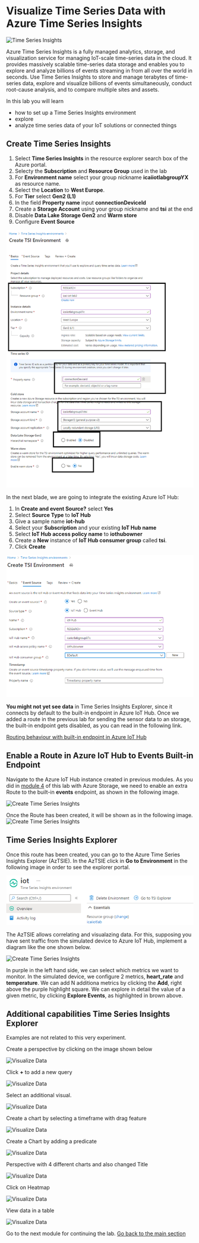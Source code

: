 # Visualize Time Series Data with Azure Time Series Insights

![Time Series Insights](../images/visualize_timeseriesinsights.jpg)

Azure Time Series Insights is a fully managed analytics, storage, and visualization service for managing IoT-scale time-series data in the cloud. It provides massively scalable time-series data storage and enables you to explore and analyze billions of events streaming in from all over the world in seconds. Use Time Series Insights to store and manage terabytes of time-series data, explore and visualize billions of events simultaneously, conduct root-cause analysis, and to compare multiple sites and assets.

In this lab you will learn

* how to set up a Time Series Insights environment
* explore
* analyze time series data of your IoT solutions or connected things

## Create Time Series Insights

1. Select **Time Series Insights** in the resource explorer search box of the Azure portal.
2. Selecty the **Subscription** and **Resource Group** used in the lab
3. For **Environment name** select your group nickname **icaiiotlabgroupYX** as resource name. 
4. Select the **Location** to **West Europe**.
5. For **Tier** select **Gen2 (L1)**
6. In the field **Property name** input **connectionDeviceId**
7. Create a **Storage Account** using your group nickname and **tsi** at the end
8. Disable **Data Lake Storage Gen2** and **Warm store**
9. Configure **Event Source**

![Create Time Series Insights](../images/visualize-20.PNG)

In the next blade, we are going to integrate the existing Azure IoT Hub: 
1. In **Create and event Source?** select **Yes**
2. Select **Source Type** to **IoT Hub** 
3. Give a sample name **iot-hub** 
4. Select your **Subscription** and your existing **IoT Hub name** 
5. Select **IoT Hub access policy name** to **iothubowner** 
6. Create a **New** instance of **IoT Hub consumer group** called **tsi**.
7. Click **Create**

![Create Time Series Insights](../images/visualize-21.PNG)

**You might not yet see data** in Time Series Insights Explorer, since it connects by default to the built-in endpoint in Azure IoT Hub. Once we added a route in the previous lab for sending the sensor data to an storage, the built-in endpoint gets disabled, as you can read in the following link.

[Routing behaviour with built-in endpoint in Azure IoT Hub](https://docs.microsoft.com/es-es/azure/iot-hub/iot-hub-devguide-messages-d2c#built-in-endpoint)

## Enable a Route in Azure IoT Hub to Events Built-in Endpoint

Navigate to the Azure IoT Hub instance created in previous modules. As you did in [module 4](https://github.com/SeryioGonzalez/Azure_IoT_Lab/blob/master/routing/README.md) of this lab with Azure Storage, we need to enable an extra Route to the built-in **events** endpoint, as shown in the following image.

![Create Time Series Insights](../images/visualize-22.PNG)

Once the Route has been created, it will be shown as in the following image.
![Create Time Series Insights](../images/visualize-23.PNG)

## Time Series Insights Explorer

Once this route has been created, you can go to the Azure Time Series Insights Explorer (AzTSIE). In the AzTSIE click in **Go to Environment** in the following image in order to see the explorer portal.

![Create Time Series Insights](../images/visualize-24.PNG)

The AzTSIE allows correlating and visualazing data. For this, supposing you have sent traffic from the simulated device to Azure IoT Hub, implement a diagram like the one shown below.

![Create Time Series Insights](../images/visualize-27.PNG)

In purple in the left hand side, we can select which metrics we want to monitor. In the simulated device, we configure 2 metrics, **heart_rate** and **temperature**. We can add N additiona metrics by clicking the **Add**, right above the purple highlight square.
We can explore in detail the value of a given metric, by clicking **Explore Events**, as highlighted in brown above.


## Additional capabilities Time Series Insights Explorer

Examples are not related to this very experiment.

Create a perspective by clicking on the image shown below

![Visualize Data](../images/visualize_perspective.png)

Click **+** to add a new query

![Visualize Data](../images/visualize_10_visual10.png)

Select an additional visual.

![Visualize Data](../images/visualize_11_visual11.png)

Create a chart by selecting a timeframe with drag feature

![Visualize Data](../images/visualize_12_Visual12.png)

Create a Chart by adding a predicate

![Visualize Data](../images/visualize_predicate.png)

Perspective with 4 different charts and also changed Title

![Visualize Data](../images/visualize_14_Visual_dashboard.png)

Click on Heatmap

![Visualize Data](../images/visualize_heatmap.png)

View data in a table

![Visualize Data](../images/visualize_table.png)

Go to the next module for continuing the lab.
[Go back to the main section](../README.md )
